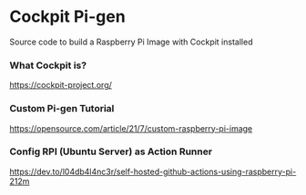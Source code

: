 # Cockpit Pi-gen
Source code to build a Raspberry Pi Image with Cockpit installed

### What Cockpit is?

https://cockpit-project.org/

### Custom Pi-gen Tutorial

https://opensource.com/article/21/7/custom-raspberry-pi-image

### Config RPI (Ubuntu Server) as Action Runner

https://dev.to/l04db4l4nc3r/self-hosted-github-actions-using-raspberry-pi-212m
